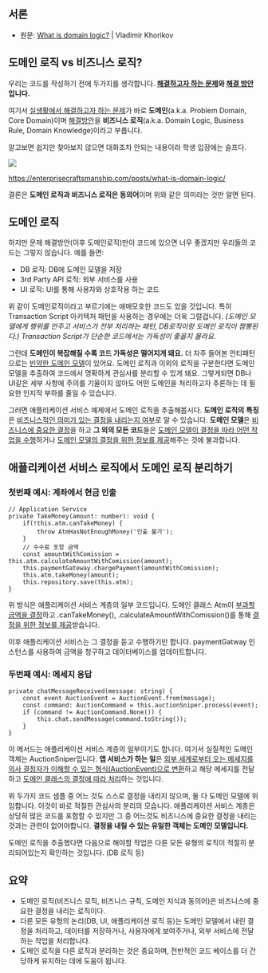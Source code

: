 ## 서론

* 원문: [What is domain logic?](https://enterprisecraftsmanship.com/posts/what-is-domain-logic/) | Vladimir Khorikov

## 도메인 로직 vs 비즈니스 로직?

우리는 코드를 작성하기 전에 두가지를 생각합니다. **<u>해결하고자 하는 문제</u>와 <u>해결 방안</u>입니다.**

여기서 <u>실생활에서 해결하고자 하는 문제</u>가 바로 **도메인**(a.k.a. Problem Domain, Core Domain)이며 <u>해결방안</u>을 **비즈니스 로직**(a.k.a. Domain Logic, Business Rule, Domain Knowledge)이라고 부릅니다.

알고보면 쉽지만 찾아보지 않으면 대화조차 안되는 내용이라 학생 입장에는 슬프다.

![](https://blog.kakaocdn.net/dn/C9mmK/btsI0AKKIUq/K9lQ86u7WQek7vMJkP0Hk1/img.png)

https://enterprisecraftsmanship.com/posts/what-is-domain-logic/

결론은 **도메인 로직과 비즈니스 로직은 동의어**이며 위와 같은 의미라는 것만 알면 된다.

## 도메인 로직

하지만 문제 해결방안(이후 도메인로직)만이 코드에 있으면 너무 좋겠지만 우리들의 코드는 그렇지 않습니다. 예를 들면:

* DB 로직: DB에 도메인 모델을 저장
* 3rd Party API 로직: 외부 서비스를 사용
* UI 로직: UI를 통해 사용자와 상호작용 하는 코드

위 같이 도메인로직이라고 부르기에는 애매모호한 코드도 있을 것입니다. 특히 Transaction Script 아키텍처 패턴을 사용하는 경우에는 더욱 그럴겁니다. *(도메인 모델에게 행위를 안주고 서비스가 전부 처리하는 패턴, DB로직이랑 도메인 로직이 짬뽕된다.) Transaction Script가 단순한 코드에서는 가독성이 좋을지 몰라요.*

그런데 **도메인이 복잡해질 수록 코드 가독성은 떨어지게 돼요.** 더 자주 들어본 안티패턴으로는 [빈약한 도메인 모델](https://martinfowler.com/bliki/AnemicDomainModel.html)이 있어요. 도메인 로직과 이외의 로직을 구분한다면 도메인 모델을 추출하여 코드에서 명확하게 관심사를 분리할 수 있게 돼요. 그렇게되면 DB나 UI같은 세부 사항에 주의를 기울이지 않아도 어떤 도메인을 처리하고자 추론하는 데 필요한 인지적 부하를 줄일 수 있습니다.

그러면 애플리케이션 서비스 예제에서 도메인 로직을 추출해봅시다. **도메인 로직의** **특징**은 <u>비즈니스적인 의미가 있는 결정을 내리는지 여부</u>로 알 수 있습니다. **도메인 모델**은 <u>비즈니스에 중요한 결정</u>을 하고 **그 외의 모든 코드**들은 <u>도메인 모델이 결정을 따라 어떤 작업을 수행</u>하거나 <u>도메인 모델의 결정을 위한 정보를 제공</u>해주는 것에 불과합니다.

## 애플리케이션 서비스 로직에서 도메인 로직 분리하기

### 첫번째 예시: 계좌에서 현금 인출

```
// Application Service
private TakeMoney(amount: number): void {
	if(!this.atm.canTakeMoney) {
		throw AtmHasNotEnoughMoney('인출 불가');
	}
	// 수수료 포함 금액
	const amountWithComission = this.atm.calculateAmountWithComission(amount);
	this.paymentGateway.chargePayment(amountWithComission);
	this.atm.takeMoney(amount);
	this.repository.save(this.atm);
}
```

위 방식은 애플리케이션 서비스 계층의 일부 코드입니다. 도메인 클래스 Atm이 <u>부과할 금액을 결정</u>하고 .canTakeMoney(), .calculateAmountWithComission()를 통해 <u>결정을 위한 정보를 제공</u>받습니다.

이후 애플리케이션 서비스는 그 결정을 듣고 수행하기만 합니다. paymentGatway 인스턴스를 사용하여 금액을 청구하고 데이터베이스를 업데이트합니다.

### 두번째 예시: 메세지 응답

```
private chatMessageReceived(message: string) {
	const event AuctionEvent = AuctionEvent.from(message);
	const command: AuctionCommand = this.auctionSniper.process(event);
	if (command != AuctionCommand.None()) {
		this.chat.sendMessage(command.toString());
	}
}
```

이 메서드는 애플리케이션 서비스 계층의 일부이기도 합니다. 여기서 실질적인 도메인 객체는 AuctionSniper입니다. **앱 서비스가 하는 일**은 <u>외부 세계로부터 오는 메세지를 의사 결정자가 이해할 수 있는 형식(AuctionEvent)으로 변환</u>하고 해당 메세지를 전달하고 <u>도메인 클래스의 결정에 따라 처리</u>하는 것입니다.

위 두가지 코드 샘플 중 어느 것도 스스로 결정을 내리지 않으며, 둘 다 도메인 모델에 위임합니다. 이것이 바로 적절한 관심사의 분리의 모습니다. 애플리케이션 서비스 계층은 상당히 많은 코드를 포함할 수 있지만 그 중 어느것도 비즈니스에 중요한 결정을 내리는 것과는 관련이 없어야합니다. **결정을 내릴 수 있는 유일한 객체는 도메인 모델입니다.**

도메인 로직을 추출했다면 다음으로 해야할 작업은 다른 모든 유형의 로직이 적절히 분리되어있는지 확인하는 것입니다. (DB 로직 등)

## 요약

* 도메인 로직(비즈니스 로직, 비즈니스 규칙, 도메인 지식과 동의어)은 비즈니스에 중요한 결정을 내리는 로직이다.
* 다른 모든 유형의 논리(DB, UI, 애플리케이션 로직 등)는 도메인 모델에서 내린 결정을 처리하고, 데이터를 저장하거나, 사용자에게 보여주거나, 외부 서비스에 전달하는 작업을 처리합니다.
* 도메인 로직을 다른 로직과 분리하는 것은 중요하며, 전반적인 코드 베이스를 더 간당하게 유지하는 데에 도움이 됩니다.
